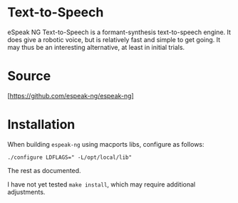# Text-to-Speech

eSpeak NG Text-to-Speech is a formant-synthesis text-to-speech engine.
It does give a robotic voice, but is relatively fast and simple to get
going. It may thus be an interesting alternative, at least in initial
trials.


#  Source


[https://github.com/espeak-ng/espeak-ng]


#  Installation


When building `espeak-ng` using macports libs, configure as follows:


```
./configure LDFLAGS=" -L/opt/local/lib"
```


The rest as documented.


I have not yet tested `make install`, which may require additional
adjustments.
